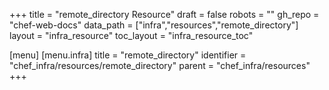 +++
title = "remote_directory Resource"
draft = false
robots = ""
gh_repo = "chef-web-docs"
data_path = ["infra","resources","remote_directory"]
layout = "infra_resource"
toc_layout = "infra_resource_toc"

[menu]
  [menu.infra]
    title = "remote_directory"
    identifier = "chef_infra/resources/remote_directory"
    parent = "chef_infra/resources"
+++

<!-- The contents of this page are automatically generated from the remote_directory.yaml file in the data/infra/resources directory. -->
<!-- To suggest a change, edit the https://github.com/chef/chef/blob/main/lib/chef/resource/remote_directory.rb file and submit a pull request to the https://github.com/chef/chef repository. -->
<!-- markdownlint-disable-file -->
